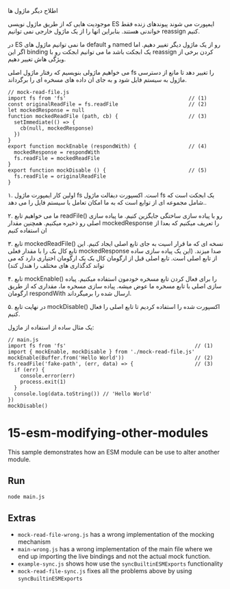 اطلاح دیگر ماژول ها

موجودیت هایی که از طریق ماژول نویسی ES ایمپورت می شوند پیوندهای زنده فقط خواندنی هستند. بنابراین انها را از یک ماژول خارجی نمی توانیم reassign کنیم. 

در ES ما نمی توانیم ماژول های default و named رو از یک ماژول دیگر تغییر دهیم. اما اگر این binding یک ابجکت باشد ما می توانیم ابجکت رو با reassign کردن برخی از ویژگی هاش تغییر دهیم. 

می خواهیم ماژولی بنویسیم که رفتار ماژول اصلی fs را تغییر دهد تا مانع از دسترسی ماژول به سیستم فایل شود و به جای ان داده های مسخره ای را برگرداند. 

```
// mock-read-file.js
import fs from 'fs'                                        // (1)
const originalReadFile = fs.readFile                       // (2)
let mockedResponse = null
function mockedReadFile (path, cb) {                       // (3)
  setImmediate(() => {
    cb(null, mockedResponse)
  })
}
export function mockEnable (respondWith) {                 // (4)
  mockedResponse = respondWith
  fs.readFile = mockedReadFile
}
export function mockDisable () {                           // (5)
  fs.readFile = originalReadFile
}
```

۱. اولین کار ایمپورت ماژول fs است. اکسپورت دیفالت ماژول fs یک ابجکت است که شامل مجموعه ای از توابع است که به ما امکان تعامل با سیستم فایل را می دهد..

۲. ما می خواهیم تابع readFile()  رو با پیاده سازی ساختگی جایگزین کنیم. ما پیاده سازی اصلی رو ذخیره میکنیم. همچنین مقدار mockedResponse را تعریف میکنیم که بعدا از ان استفاده کنیم

۳. تابع mockedReadFile()  نسخه ای که ما قرار اسیت به جای تابع اصلی ایجاد کنیم. این تابع کال بک را با مقدار فعلی mockedResponse صدا میزند. (این یک پیاده سازی ساده از تابع اصلی است. تابع اصلی قبل از ارگومان کال بک یک ارگومان اختیاری دارد که می تواند کدگذاری های مختلف را هندل کند)

۴. تابع mockEnable()  را برای فعال کردن تابع مسخره خودمون استفاده میکنیم. پیاده سازی اصلی با تابع مسخره ما عوض میشه. پیاده سازی مسخره ما، مقداری که از طریق ارگومان respondWith ارسال شده را برمیگرداند.

۵. در نهایت تابع mockDisable()  اکسپورت شده را استفاده کردیم تا تابع اصلی را فعال کنیم.


یک مثال ساده از استفاده از ماژول: 

```
// main.js
import fs from 'fs'                                          // (1)
import { mockEnable, mockDisable } from './mock-read-file.js'
mockEnable(Buffer.from('Hello World'))                       // (2)
fs.readFile('fake-path', (err, data) => {                    // (3)
  if (err) {
    console.error(err)
    process.exit(1)
  }
  console.log(data.toString()) // 'Hello World'
})
mockDisable()
```



# 15-esm-modifying-other-modules

This sample demonstrates how an ESM module can be use to alter another module.

## Run

```bash
node main.js
```

## Extras

- `mock-read-file-wrong.js` has a wrong implementation of the mocking mechanism
- `main-wrong.js` has a wrong implementation of the main file where we end up importing the live bindings and not the actual mock function.
- `example-sync.js` shows how use the `syncBuiltinESMExports` functionality
- `mock-read-file-sync.js` fixes all the problems above by using `syncBuiltinESMExports`
